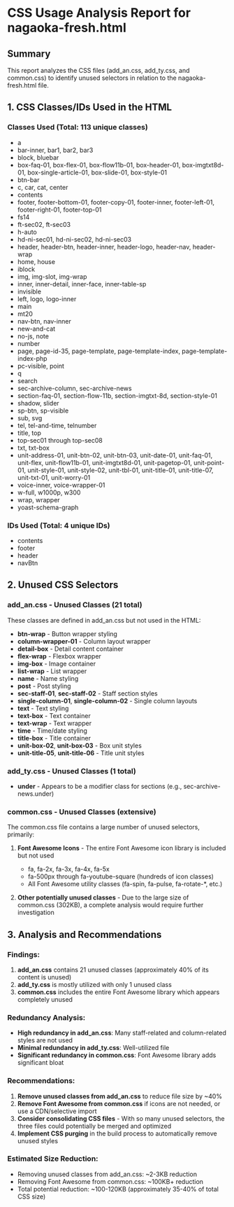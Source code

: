 # CSS Usage Analysis Report for nagaoka-fresh.html

## Summary

This report analyzes the CSS files (add_an.css, add_ty.css, and common.css) to identify unused selectors in relation to the nagaoka-fresh.html file.

## 1. CSS Classes/IDs Used in the HTML

### Classes Used (Total: 113 unique classes)
- a
- bar-inner, bar1, bar2, bar3
- block, bluebar
- box-faq-01, box-flex-01, box-flow11b-01, box-header-01, box-imgtxt8d-01, box-single-article-01, box-slide-01, box-style-01
- btn-bar
- c, car, cat, center
- contents
- footer, footer-bottom-01, footer-copy-01, footer-inner, footer-left-01, footer-right-01, footer-top-01
- fs14
- ft-sec02, ft-sec03
- h-auto
- hd-ni-sec01, hd-ni-sec02, hd-ni-sec03
- header, header-btn, header-inner, header-logo, header-nav, header-wrap
- home, house
- iblock
- img, img-slot, img-wrap
- inner, inner-detail, inner-face, inner-table-sp
- invisible
- left, logo, logo-inner
- main
- mt20
- nav-btn, nav-inner
- new-and-cat
- no-js, note
- number
- page, page-id-35, page-template, page-template-index, page-template-index-php
- pc-visible, point
- q
- search
- sec-archive-column, sec-archive-news
- section-faq-01, section-flow-11b, section-imgtxt-8d, section-style-01
- shadow, slider
- sp-btn, sp-visible
- sub, svg
- tel, tel-and-time, telnumber
- title, top
- top-sec01 through top-sec08
- txt, txt-box
- unit-address-01, unit-btn-02, unit-btn-03, unit-date-01, unit-faq-01, unit-flex, unit-flow11b-01, unit-imgtxt8d-01, unit-pagetop-01, unit-point-01, unit-style-01, unit-style-02, unit-tbl-01, unit-title-01, unit-title-07, unit-txt-01, unit-worry-01
- voice-inner, voice-wrapper-01
- w-full, w1000p, w300
- wrap, wrapper
- yoast-schema-graph

### IDs Used (Total: 4 unique IDs)
- contents
- footer
- header
- navBtn

## 2. Unused CSS Selectors

### add_an.css - Unused Classes (21 total)
These classes are defined in add_an.css but not used in the HTML:
- **btn-wrap** - Button wrapper styling
- **column-wrapper-01** - Column layout wrapper
- **detail-box** - Detail content container
- **flex-wrap** - Flexbox wrapper
- **img-box** - Image container
- **list-wrap** - List wrapper
- **name** - Name styling
- **post** - Post styling
- **sec-staff-01**, **sec-staff-02** - Staff section styles
- **single-column-01**, **single-column-02** - Single column layouts
- **text** - Text styling
- **text-box** - Text container
- **text-wrap** - Text wrapper
- **time** - Time/date styling
- **title-box** - Title container
- **unit-box-02**, **unit-box-03** - Box unit styles
- **unit-title-05**, **unit-title-06** - Title unit styles

### add_ty.css - Unused Classes (1 total)
- **under** - Appears to be a modifier class for sections (e.g., sec-archive-news.under)

### common.css - Unused Classes (extensive)
The common.css file contains a large number of unused selectors, primarily:
1. **Font Awesome Icons** - The entire Font Awesome icon library is included but not used
   - fa, fa-2x, fa-3x, fa-4x, fa-5x
   - fa-500px through fa-youtube-square (hundreds of icon classes)
   - All Font Awesome utility classes (fa-spin, fa-pulse, fa-rotate-*, etc.)

2. **Other potentially unused classes** - Due to the large size of common.css (302KB), a complete analysis would require further investigation

## 3. Analysis and Recommendations

### Findings:
1. **add_an.css** contains 21 unused classes (approximately 40% of its content is unused)
2. **add_ty.css** is mostly utilized with only 1 unused class
3. **common.css** includes the entire Font Awesome library which appears completely unused

### Redundancy Analysis:
- **High redundancy in add_an.css**: Many staff-related and column-related styles are not used
- **Minimal redundancy in add_ty.css**: Well-utilized file
- **Significant redundancy in common.css**: Font Awesome library adds significant bloat

### Recommendations:
1. **Remove unused classes from add_an.css** to reduce file size by ~40%
2. **Remove Font Awesome from common.css** if icons are not needed, or use a CDN/selective import
3. **Consider consolidating CSS files** - With so many unused selectors, the three files could potentially be merged and optimized
4. **Implement CSS purging** in the build process to automatically remove unused styles

### Estimated Size Reduction:
- Removing unused classes from add_an.css: ~2-3KB reduction
- Removing Font Awesome from common.css: ~100KB+ reduction
- Total potential reduction: ~100-120KB (approximately 35-40% of total CSS size)
